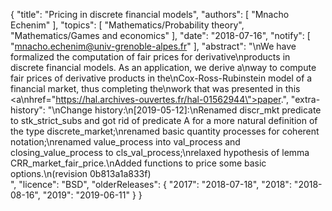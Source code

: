 {
    "title": "Pricing in discrete financial models",
    "authors": [
        "Mnacho Echenim"
    ],
    "topics": [
        "Mathematics/Probability theory",
        "Mathematics/Games and economics"
    ],
    "date": "2018-07-16",
    "notify": [
        "mnacho.echenim@univ-grenoble-alpes.fr"
    ],
    "abstract": "\nWe have formalized the computation of fair prices for derivative\nproducts in discrete financial models. As an application, we derive a\nway to compute fair prices of derivative products in the\nCox-Ross-Rubinstein model of a financial market, thus completing the\nwork that was presented in this <a\nhref=\"https://hal.archives-ouvertes.fr/hal-01562944\">paper</a>.",
    "extra-history": "\nChange history:\n[2019-05-12]:\nRenamed discr_mkt predicate to stk_strict_subs and got rid of predicate A for a more natural definition of the type discrete_market;\nrenamed basic quantity processes for coherent notation;\nrenamed value_process into val_process and closing_value_process to cls_val_process;\nrelaxed hypothesis of lemma CRR_market_fair_price.\nAdded functions to price some basic options.\n(revision 0b813a1a833f)<br>",
    "licence": "BSD",
    "olderReleases": {
        "2017": "2018-07-18",
        "2018": "2018-08-16",
        "2019": "2019-06-11"
    }
}